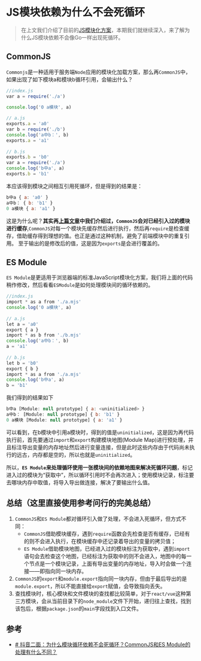 # JS模块依赖为什么不会死循环

>在上文我们介绍了目前的[JS模块化方案](./JS-模块化浅谈.md)，本期我们就继续深入，来了解为什么JS模块依赖不会像Go一样出现死循环。

## CommonJS
`Commonjs`是一种适用于服务端`Node`应用的模块化加载方案，那么再`CommonJS`中，如果出现了如下模块a和模块b循环引用，会输出什么？

```js
//index.js  
var a = require('./a')

console.log('0 a模块', a)
  
// a.js  
exports.a = 'a0'
var b = require('./b')
console.log('a中b：', b)
exports.a = 'a1'
  
// b.js  
exports.b = 'b0'
var a = require('./a')
console.log('b中a', a)
exports.b = 'b1'
```

本应该得到模块之间相互引用死循环，但是得到的结果是：

```js
b中a { a: 'a0' }
a中b： { b: 'b1' }
0 a模块 { a: 'a1' }
```

这是为什么呢？**其实再[上篇文章](./JS-模块化浅谈.md)中我们介绍过，`CommonJS`会对已经引入过的模块进行缓存**,`CommonJS`对每一个模块先缓存然后进行执行，然后再`require`是检查缓存，借助缓存得到理想的值。也正是通过这种机制，避免了前端模块中的重复引用。
至于输出的是修改后的值，这是因为`exports`是会进行覆盖的。

## ES Module
`ES Module`是更适用于浏览器端的标准JavaScript模块化方案，我们将上面的代码稍作修改，然后看看`ESModule`是如何处理模块间的循环依赖的。

```js
//index.js  
import * as a from './a.mjs'
console.log('0 a模块', a)
  
// a.js  
let a = 'a0'
export { a }
import * as b from './b.mjs'
console.log('a中b：', b)
a = 'a1'
  
// b.js  
let b = 'b0'
export { b }
import * as a from './a.mjs'
console.log('b中a', a)
b = 'b1'
```

我们得到的结果如下

```js
b中a [Module: null prototype] { a: <uninitialized> }
a中b： [Module: null prototype] { b: 'b1' } 
0 a模块 [Module: null prototype] { a: 'a1' }
```

可以看到，在b模块中引用a模块时，得到的值是`uninitialized`，这是因为再代码执行前，首先要通过`import`和`export`构建模块地图(Module Map)进行预处理，并且标注导出变量的内存地址然后进行变量连接，但是此时这些内存由于代码尚未执行的远古，内存都是空的，所以也就是`uninitialized`。

所以，**`ES Module`来处理循环使用一张模块间的依赖地图来解决死循环问题**，标记进入过的模块为“获取中”，所以循环引用时不会再次进入；使用模块记录，标注要去哪块内存中取值，将导入导出做连接，解决了要输出什么值。

## 总结（这里直接使用参考问行的完美总结）

1.  `CommonJS`和`ES Module`都对循环引入做了处理，不会进入死循环，但方式不同：
	-   `CommonJS`借助模块缓存，遇到`require`函数会先检查是否有缓存，已经有的则不会进入执行，在模块缓存中还记录着导出的变量的拷贝值；
	-   `ES Module`借助模块地图，已经进入过的模块标注为获取中，遇到`import`语句会去检查这个地图，已经标注为获取中的则不会进入，地图中的每一个节点是一个模块记录，上面有导出变量的内存地址，导入时会做一个连接——即指向同一块内存。
2.  `CommonJS`的`export`和`module.export`指向同一块内存，但由于最后导出的是`module.export`，所以不能直接给`export`赋值，会导致指向丢失。
3.  查找模块时，核心模块和文件模块的查找都比较简单，对于`react/vue`这种第三方模块，会从当前目录下的`node_module`文件下开始，递归往上查找，找到该包后，根据`package.json`的`main`字段找到入口文件。

## 参考
- [# 抖音二面：为什么模块循环依赖不会死循环？CommonJS和ES Module的处理有什么不同？](https://mp.weixin.qq.com/s/JSlJn_LzbkAOy6LNyY5_jQ)